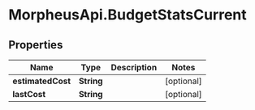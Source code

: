 # MorpheusApi.BudgetStatsCurrent

## Properties

Name | Type | Description | Notes
------------ | ------------- | ------------- | -------------
**estimatedCost** | **String** |  | [optional] 
**lastCost** | **String** |  | [optional] 



